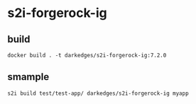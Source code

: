 # s2i-forgerock-ig

## build

```console
docker build . -t darkedges/s2i-forgerock-ig:7.2.0
```

## smample

```console
s2i build test/test-app/ darkedges/s2i-forgerock-ig myapp
```
